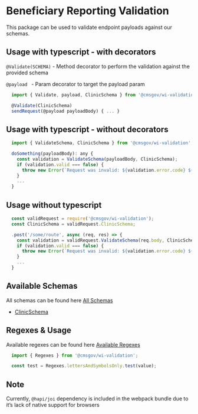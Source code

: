 # Beneficiary Reporting Validation

This package can be used to validate endpoint payloads against our schemas.

## Usage with typescript - with decorators

`@Validate(SCHEMA)` - Method decorator to perform the validation against the provided schema

`@payload ` - Param decorator to target the payload param

```javascript
  import { Validate, payload, ClinicSchema } from '@cmsgov/wi-validation';

  @Validate(ClinicSchema)
  sendRequest(@payload payloadBody) { ... }
```

## Usage with typescript - without decorators
```javascript
  import { ValidateSchema, ClinicSchema } from '@cmsgov/wi-validation';

  doSomething(payloadBody): any {
    const validation = ValidateSchema(payloadBody, ClinicSchema);
    if (validation.valid === false) {
      throw new Error(`Request was invalid: ${validation.error.code} ${validation.error.message}`);
    }
    ...
  }
```

## Usage without typescript
```javascript
  const validRequest = require('@cmsgov/wi-validation');
  const ClinicSchema = validRequest.ClinicSchema;

  .post('/some/route', async (req, res) => {
    const validation = validRequest.ValidateSchema(req.body, ClinicSchema);
    if (validation.valid === false) {
      throw new Error(`Request was invalid: ${validation.error.code} ${validation.error.message}`);
    }
    ...
  }
```

## Available Schemas

All schemas can be found here [All Schemas](https://github.com/CMSgov/beneficiary-reporting-validation/tree/master/lib/schema)

- [ClinicSchema](https://github.com/CMSgov/beneficiary-reporting-validation/blob/master/lib/schema/clinic.ts)

## Regexes & Usage

Available regexes can be found here [Available Regexes](https://github.com/CMSgov/beneficiary-reporting-validation/blob/master/lib/regexes.ts)

```typescript
  import { Regexes } from '@cmsgov/wi-validation';

  const test = Regexes.lettersAndSymbolsOnly.test(value);
```

## Note

Currently, `@hapi/joi` dependency is included in the webpack bundle due to it’s lack of native support for browsers
